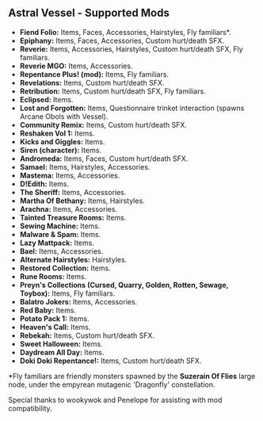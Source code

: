 ## Astral Vessel - Supported Mods

- **Fiend Folio:** Items, Faces, Accessories, Hairstyles, Fly familiars\*.
- **Epiphany:** Items, Faces, Accessories, Custom hurt/death SFX.
- **Reverie:** Items, Accessories, Hairstyles, Custom hurt/death SFX, Fly familiars.
- **Reverie MGO:** Items, Accessories.
- **Repentance Plus! (mod):** Items, Fly familiars.
- **Revelations:** Items, Custom hurt/death SFX.
- **Retribution:** Items, Custom hurt/death SFX, Fly familiars.
- **Eclipsed:** Items.
- **Lost and Forgotten:** Items, Questionnaire trinket interaction (spawns Arcane Obols with Vessel).
- **Community Remix:** Items, Custom hurt/death SFX.
- **Reshaken Vol 1:** Items.
- **Kicks and Giggles:** Items.
- **Siren (character):** Items.
- **Andromeda:** Items, Faces, Custom hurt/death SFX.
- **Samael:** Items, Hairstyles, Accessories.
- **Mastema:** Items, Accessories.
- **D!Edith:** Items.
- **The Sheriff:** Items, Accessories.
- **Martha Of Bethany:** Items, Hairstyles.
- **Arachna:** Items, Accessories.
- **Tainted Treasure Rooms:** Items.
- **Sewing Machine:** Items.
- **Malware & Spam:** Items.
- **Lazy Mattpack:** Items.
- **Bael:** Items, Accessories.
- **Alternate Hairstyles:** Hairstyles.
- **Restored Collection:** Items.
- **Rune Rooms:** Items.
- **Preyn's Collections (Cursed, Quarry, Golden, Rotten, Sewage, Toybox):** Items, Fly familiars.
- **Balatro Jokers:** Items, Accessories.
- **Red Baby:** Items.
- **Potato Pack 1:** Items.
- **Heaven's Call:** Items.
- **Rebekah:** Items, Custom hurt/death SFX.
- **Sweet Halloween:** Items.
- **Daydream All Day:** Items.
- **Doki Doki Repentance!:** Items, Custom hurt/death SFX.

\*Fly familiars are friendly monsters spawned by the **Suzerain Of Flies** large node, under the empyrean mutagenic 'Dragonfly' constellation.

Special thanks to wookywok and Penelope for assisting with mod compatibility.
